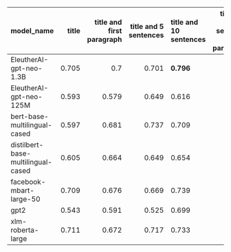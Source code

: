 | model_name                         |   title |   title and first paragraph |   title and 5 sentences | title and 10 sentences   |   title and first sentence each paragraph |   raw text |
|:-----------------------------------|--------:|----------------------------:|------------------------:|:-------------------------|------------------------------------------:|-----------:|
| EleutherAI-gpt-neo-1.3B            |   0.705 |                       0.7   |                   0.701 | **0.796**                |                                     0.719 |      0.717 |
| EleutherAI-gpt-neo-125M            |   0.593 |                       0.579 |                   0.649 | 0.616                    |                                     0.657 |      0.622 |
| bert-base-multilingual-cased       |   0.597 |                       0.681 |                   0.737 | 0.709                    |                                     0.641 |      0.73  |
| distilbert-base-multilingual-cased |   0.605 |                       0.664 |                   0.649 | 0.654                    |                                     0.727 |      0.688 |
| facebook-mbart-large-50            |   0.709 |                       0.676 |                   0.669 | 0.739                    |                                     0.684 |      0.791 |
| gpt2                               |   0.543 |                       0.591 |                   0.525 | 0.699                    |                                     0.699 |      0.675 |
| xlm-roberta-large                  |   0.711 |                       0.672 |                   0.717 | 0.733                    |                                     0.732 |      0.733 |